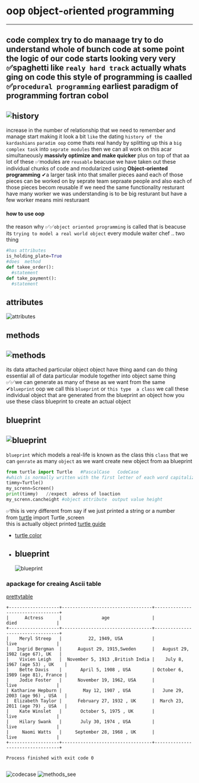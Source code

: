 # oop `O`bject-`o`riented `p`rogramming
---------------------------------
code complex   try to do manaage  try to do understand   whole of bunch code 
  at some point the logic of our code starts looking very very ✅spaghetti like
`realy hard track` actually whats ging on code 
this style of programming is caalled ✅`procedural programming`  earliest paradigm of programming
fortran cobol
---------------
![history](https://raw.githubusercontent.com/wer340/python-angelayu/main/day-16/image/aprocedural_programming.png)
---------
increase in the number of relationship  that we need to remember and manage 
start making it look a bit `like` the dating `history of the kardashians`
`paradim oop` come  thats real handy
by splitting up this a `big complex task` into `seprate modules` then we can all work on this acar simultaneously
**massivly optimize  and  make quicker**
plus on top of that aa lot of these ✅modules are `reusable` 
beacuse we have taken out these individual chunks of code and modularized  using **Object-oriented programming**
✔a larger task into that smaller pieces  aand each of those pieces can be worked on by seprate team sepraate people 
and also each of those pieces becom reusable if we need the same functionality
resturant  have many worker  we was understanding is to be big resturant but  have a few worker means mini resturaant

#### how to use oop
the reason why ✅✅`object oriented programming`   is called that is beacuse its `trying to model a real world object`
every module waiter chef ..  two thing   
```python
#has attributes
is_holding_plate=True
#does  method
def takee_order():
  #statement
def take_payment():
  #statement

```
## attributes
![attributes](https://raw.githubusercontent.com/wer340/python-angelayu/main/day-16/image/attributes.png)
## methods 
![methods](https://raw.githubusercontent.com/wer340/python-angelayu/main/day-16/image/methods.png)
--------
its  data attached particular object   object have thing  aand  can do thing  essential  all of data particular module together into object  same thing
✅✅we can generate as many of these as  we want from the same ✔`blueprint`
oop we call this `blueprint` or `this type  a class` we call these individual object that are generated from the blueprint an object
how you use these class blueprint to create an actual  object
## blueprint
![blueprint](https://raw.githubusercontent.com/wer340/python-angelayu/main/day-16/image/paascalCase.png)
------------
`blueprint` which models a real-life    is known as the class
this `class` that we can `genrate` as many `object` as we want create new object from aa blueprint 
```python
from turtle import Turtle   #PascalCase   CodeCase 
#which is normally written with the first letter of each word capitalized which is known as ✔pascal case
timmy=Turtle()  
my_screnn=Screen() 
print(timmy)   //expect  adress of loaction
my_screnn.cancheight #object attribute  output value height 
```
✅this is very different from say  if we just printed a string or a number  
from [turtle](https://docs.python.org/3/library/turtle.html) import Turtle ,screen     
this is actually object  printed  [turtle guide](https://docs.python.org/3/library/turtle.html)
+ [turtle color](https://cs111.wellesley.edu/labs/lab02/colors)
+ ## blueprint 
  ![blueprint](https://github.com/wer340/python-angelayu/blob/main/day-16/image/blueprint.png)

### apackage for creaing Ascii table 
[prettytable](https://pypi.org/project/prettytable/0.7.2/)


```
+-------------------+----------------------------------+----------------------------------+
|      Actress      |               age                |               died               |
+-------------------+----------------------------------+----------------------------------+
|    Meryl Streep   |          22, 1949, USA           |               live               |
|   Ingrid Bergman  |      August 29, 1915,Sweden      |   August 29, 1982 (age 67), UK   |
|    Vivien Leigh   |  November 5, 1913 ,British India |    July 8, 1967 (age 53) , UK    |
|    Bette Davis    |       April 5, 1908 , USA        | October 6, 1989 (age 81), France |
|    Jodie Foster   |      November 19, 1962, USA      |               live               |
| Katharine Hepburn |        May 12, 1907 , USA        |   June 29, 2003 (age 96) , USA   |
|  Elizabeth Taylor |      February 27, 1932 , UK      |  March 23, 2011 (age 79) , USA   |
|    Kate Winslet   |       October 5, 1975 , UK       |               live               |
|    Hilary Swank   |       July 30, 1974 , USA        |               live               |
|     Naomi Watts   |     September 28, 1968 , UK      |               live               |
+-------------------+----------------------------------+----------------------------------+

Process finished with exit code 0


```
![codecase](https://raw.githubusercontent.com/wer340/python-angelayu/main/day-1/image/codeCasepng.png)
![methods_see](https://raw.githubusercontent.com/wer340/python-angelayu/main/day-16/image/methods_see.png)
